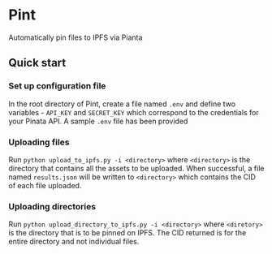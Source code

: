 # Pint

Automatically pin files to IPFS via Pianta

## Quick start

### Set up configuration file

In the root directory of Pint, create a file named `.env` and define
two variables - `API_KEY` and `SECRET_KEY` which correspond to the
credentials for your Pinata API. A sample `.env` file has been
provided

### Uploading files

Run `python upload_to_ipfs.py -i <directory>` where `<directory>` is
the directory that contains all the assets to be uploaded. When
successful, a file named `results.json` will be written to
`<directory>` which contains the CID of each file uploaded.

### Uploading directories

Run `python upload_directory_to_ipfs.py -i <directory>` where `<diretory>`
is the directory that is to be pinned on IPFS. The CID returned is for the
entire directory and not individual files.
